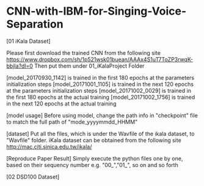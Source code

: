 # CNN-with-IBM-for-Singing-Voice-Separation

[01 iKala Dataset]

Please first download the trained CNN from the following site
https://www.dropbox.com/sh/1p521wsk01buean/AAAx4S1uT7ToZP3rwqK-bbjIa?dl=0
Then put them under 01_iKalaProject Folder

[model_20170930_1142] is trained in the first 180 epochs at the parameters initialization steps
[model_20171001_1105] is trained in the next 120 epochs at the parameters initialization steps
[model_20171002_0029] is trained in the first 180 epochs at the actual training
[model_20171002_1756] is trained in the next 120 epochs at the actual training

[model usage]
Before using model, change the path info in "checkpoint" file to match the full path of "mode_yyyymmdd_HHMM"

[dataset] 
Put all the files, which is under the Wavfile of the ikala dataset, to "Wavfile" folder.
iKala dataset can be obtained from the following site http://mac.citi.sinica.edu.tw/ikala/

[Reproduce Paper Result]
Simply execute the python files one by one, based on their sequency number 
e.g. "00_<filename>","01_<filename>", so on and so forth

[02 DSD100 Dataset]


